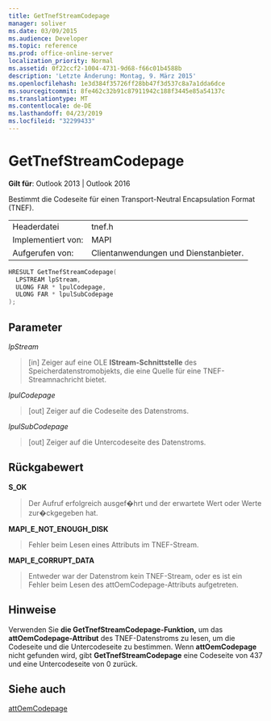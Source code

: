 ```yaml
---
title: GetTnefStreamCodepage
manager: soliver
ms.date: 03/09/2015
ms.audience: Developer
ms.topic: reference
ms.prod: office-online-server
localization_priority: Normal
ms.assetid: 0f22ccf2-1004-4731-9d68-f66c01b4588b
description: 'Letzte Änderung: Montag, 9. März 2015'
ms.openlocfilehash: 1e3d384f35726ff28bb47f3d537c8a7a1dda6dce
ms.sourcegitcommit: 8fe462c32b91c87911942c188f3445e85a54137c
ms.translationtype: MT
ms.contentlocale: de-DE
ms.lasthandoff: 04/23/2019
ms.locfileid: "32299433"
---
```

# <a name="gettnefstreamcodepage"></a>GetTnefStreamCodepage

  
  
**Gilt für**: Outlook 2013 | Outlook 2016 
  
Bestimmt die Codeseite für einen Transport-Neutral Encapsulation Format (TNEF).
  
|||
|:-----|:-----|
|Headerdatei  <br/> |tnef.h  <br/> |
|Implementiert von:  <br/> |MAPI  <br/> |
|Aufgerufen von:  <br/> |Clientanwendungen und Dienstanbieter.  <br/> |
   
```cpp
HRESULT GetTnefStreamCodepage(
  LPSTREAM lpStream,
  ULONG FAR * lpulCodepage,
  ULONG FAR * lpulSubCodepage
);
```

## <a name="parameters"></a>Parameter

 _lpStream_
  
> [in] Zeiger auf eine OLE **IStream-Schnittstelle** des Speicherdatenstromobjekts, die eine Quelle für eine TNEF-Streamnachricht bietet. 
    
 _lpulCodepage_
  
> [out] Zeiger auf die Codeseite des Datenstroms.
    
 _lpulSubCodepage_
  
> [out] Zeiger auf die Untercodeseite des Datenstroms.
    
## <a name="return-value"></a>Rückgabewert

 **S_OK**
  
> Der Aufruf erfolgreich ausgef�hrt und der erwartete Wert oder Werte zur�ckgegeben hat.
    
 **MAPI_E_NOT_ENOUGH_DISK**
  
> Fehler beim Lesen eines Attributs im TNEF-Stream.
    
 **MAPI_E_CORRUPT_DATA**
  
> Entweder war der Datenstrom kein TNEF-Stream, oder es ist ein Fehler beim Lesen des attOemCodepage-Attributs aufgetreten.
    
## <a name="remarks"></a>Hinweise

Verwenden Sie **die GetTnefStreamCodepage-Funktion,** um das **attOemCodepage-Attribut** des TNEF-Datenstroms zu lesen, um die Codeseite und die Untercodeseite zu bestimmen. Wenn **attOemCodepage** nicht gefunden wird, gibt **GetTnefStreamCodepage** eine Codeseite von 437 und eine Untercodeseite von 0 zurück. 
  
## <a name="see-also"></a>Siehe auch



[attOemCodepage](https://msdn.microsoft.com/library/ee158667%28EXCHG.80%29.aspx)

